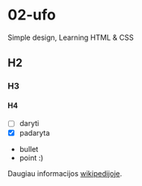 # 02-ufo

Simple design, Learning HTML &amp; CSS

## H2

### H3

#### H4

- [ ] daryti
- [x] padaryta

- bullet
- point :)

Daugiau informacijos [wikipedijoje](https://www.wikipedia.org/).
